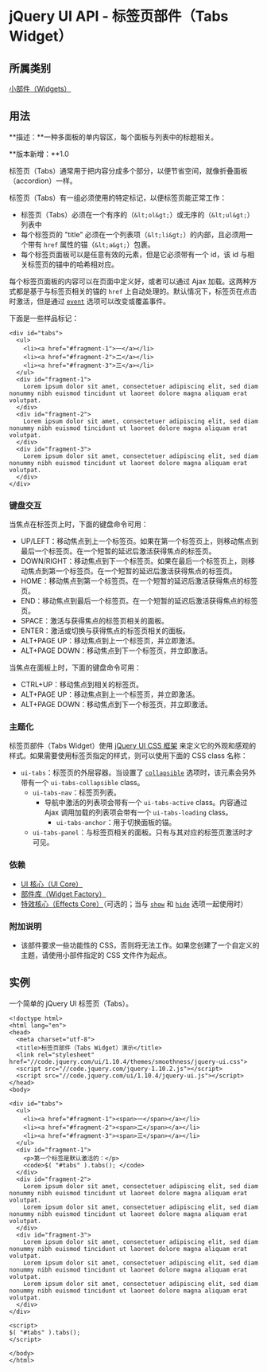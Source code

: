 # jQuery UI API - 标签页部件（Tabs Widget）

## 所属类别

[小部件（Widgets）](ref-widgets.html)

## 用法

**描述：**一种多面板的单内容区，每个面板与列表中的标题相关。

**版本新增：**1.0

标签页（Tabs）通常用于把内容分成多个部分，以便节省空间，就像折叠面板（accordion）一样。

标签页（Tabs）有一组必须使用的特定标记，以便标签页能正常工作：

*   标签页（Tabs）必须在一个有序的（`&lt;ol&gt;`）或无序的（`&lt;ul&gt;`）列表中
*   每个标签页的 "title" 必须在一个列表项（`&lt;li&gt;`）的内部，且必须用一个带有 `href` 属性的锚（`&lt;a&gt;`）包裹。
*   每个标签页面板可以是任意有效的元素，但是它必须带有一个 id，该 id 与相关标签页的锚中的哈希相对应。

每个标签页面板的内容可以在页面中定义好，或者可以通过 Ajax 加载。这两种方式都是基于与标签页相关的锚的 `href` 上自动处理的。默认情况下，标签页在点击时激活，但是通过 [`event`](#option-event) 选项可以改变或覆盖事件。

下面是一些样品标记：

```
<div id="tabs">
  <ul>
    <li><a href="#fragment-1">一</a></li>
    <li><a href="#fragment-2">二</a></li>
    <li><a href="#fragment-3">三</a></li>
  </ul>
  <div id="fragment-1">
    Lorem ipsum dolor sit amet, consectetuer adipiscing elit, sed diam nonummy nibh euismod tincidunt ut laoreet dolore magna aliquam erat volutpat.
  </div>
  <div id="fragment-2">
    Lorem ipsum dolor sit amet, consectetuer adipiscing elit, sed diam nonummy nibh euismod tincidunt ut laoreet dolore magna aliquam erat volutpat.
  </div>
  <div id="fragment-3">
    Lorem ipsum dolor sit amet, consectetuer adipiscing elit, sed diam nonummy nibh euismod tincidunt ut laoreet dolore magna aliquam erat volutpat.
  </div>
</div>

```

### 键盘交互

当焦点在标签页上时，下面的键盘命令可用：

*   UP/LEFT：移动焦点到上一个标签页。如果在第一个标签页上，则移动焦点到最后一个标签页。在一个短暂的延迟后激活获得焦点的标签页。
*   DOWN/RIGHT：移动焦点到下一个标签页。如果在最后一个标签页上，则移动焦点到第一个标签页。在一个短暂的延迟后激活获得焦点的标签页。
*   HOME：移动焦点到第一个标签页。在一个短暂的延迟后激活获得焦点的标签页。
*   END：移动焦点到最后一个标签页。在一个短暂的延迟后激活获得焦点的标签页。
*   SPACE：激活与获得焦点的标签页相关的面板。
*   ENTER：激活或切换与获得焦点的标签页相关的面板。
*   ALT+PAGE UP：移动焦点到上一个标签页，并立即激活。
*   ALT+PAGE DOWN：移动焦点到下一个标签页，并立即激活。

当焦点在面板上时，下面的键盘命令可用：

*   CTRL+UP：移动焦点到相关的标签页。
*   ALT+PAGE UP：移动焦点到上一个标签页，并立即激活。
*   ALT+PAGE DOWN：移动焦点到下一个标签页，并立即激活。

### 主题化

标签页部件（Tabs Widget）使用 [jQuery UI CSS 框架](api-css-framework.html) 来定义它的外观和感观的样式。如果需要使用标签页指定的样式，则可以使用下面的 CSS class 名称：

*   `ui-tabs`：标签页的外层容器。当设置了 [`collapsible`](#option-collapsible) 选项时，该元素会另外带有一个 `ui-tabs-collapsible` class。
    *   `ui-tabs-nav`：标签页列表。
        *   导航中激活的列表项会带有一个 `ui-tabs-active` class。内容通过 Ajax 调用加载的列表项会带有一个 `ui-tabs-loading` class。
            *   `ui-tabs-anchor`：用于切换面板的锚。
    *   `ui-tabs-panel`：与标签页相关的面板。只有与其对应的标签页激活时才可见。

### 依赖

*   [UI 核心（UI Core）](ref-ui-core.html)
*   [部件库（Widget Factory）](api-jQuery-widget.html)
*   [特效核心（Effects Core）](ref-effects-core.html)（可选的；当与 [`show`](#option-show) 和 [`hide`](#option-hide) 选项一起使用时）

### 附加说明

*   该部件要求一些功能性的 CSS，否则将无法工作。如果您创建了一个自定义的主题，请使用小部件指定的 CSS 文件作为起点。

## 实例

一个简单的 jQuery UI 标签页（Tabs）。

```
<!doctype html>
<html lang="en">
<head>
  <meta charset="utf-8">
  <title>标签页部件（Tabs Widget）演示</title>
  <link rel="stylesheet" href="//code.jquery.com/ui/1.10.4/themes/smoothness/jquery-ui.css">
  <script src="//code.jquery.com/jquery-1.10.2.js"></script>
  <script src="//code.jquery.com/ui/1.10.4/jquery-ui.js"></script>
</head>
<body>

<div id="tabs">
  <ul>
    <li><a href="#fragment-1"><span>一</span></a></li>
    <li><a href="#fragment-2"><span>二</span></a></li>
    <li><a href="#fragment-3"><span>三</span></a></li>
  </ul>
  <div id="fragment-1">
    <p>第一个标签是默认激活的：</p>
    <code>$( "#tabs" ).tabs(); </code>
  </div>
  <div id="fragment-2">
    Lorem ipsum dolor sit amet, consectetuer adipiscing elit, sed diam nonummy nibh euismod tincidunt ut laoreet dolore magna aliquam erat volutpat.
    Lorem ipsum dolor sit amet, consectetuer adipiscing elit, sed diam nonummy nibh euismod tincidunt ut laoreet dolore magna aliquam erat volutpat.
  </div>
  <div id="fragment-3">
    Lorem ipsum dolor sit amet, consectetuer adipiscing elit, sed diam nonummy nibh euismod tincidunt ut laoreet dolore magna aliquam erat volutpat.
    Lorem ipsum dolor sit amet, consectetuer adipiscing elit, sed diam nonummy nibh euismod tincidunt ut laoreet dolore magna aliquam erat volutpat.
    Lorem ipsum dolor sit amet, consectetuer adipiscing elit, sed diam nonummy nibh euismod tincidunt ut laoreet dolore magna aliquam erat volutpat.
  </div>
</div>

<script>
$( "#tabs" ).tabs();
</script>

</body>
</html>

```



